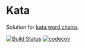 # Kata 

Solution for [kata word chains](http://codekata.com/kata/kata19-word-chains).

[![Build Status](https://travis-ci.com/vonsowic/kata-word-chains.svg?branch=master)](https://travis-ci.com/vonsowic/kata-word-chains?branch=master)
[![codecov](https://codecov.io/gh/vonsowic/kata-word-chains/branch/master/graph/badge.svg)](https://codecov.io/gh/vonsowic/kata-word-chains)
